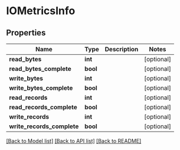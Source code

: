 # IOMetricsInfo

## Properties
Name | Type | Description | Notes
------------ | ------------- | ------------- | -------------
**read_bytes** | **int** |  | [optional] 
**read_bytes_complete** | **bool** |  | [optional] 
**write_bytes** | **int** |  | [optional] 
**write_bytes_complete** | **bool** |  | [optional] 
**read_records** | **int** |  | [optional] 
**read_records_complete** | **bool** |  | [optional] 
**write_records** | **int** |  | [optional] 
**write_records_complete** | **bool** |  | [optional] 

[[Back to Model list]](../README.md#documentation-for-models) [[Back to API list]](../README.md#documentation-for-api-endpoints) [[Back to README]](../README.md)

